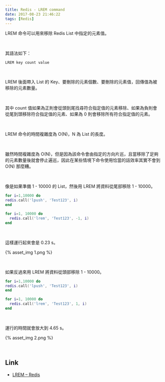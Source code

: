 ```yaml
---
title: Redis - LREM command
date: 2017-08-23 21:46:22
tags: [Redis]
---
```


LREM 命令可以用來移除 Redis List 中指定的元素值。  

<!-- More -->

<br/>


其語法如下：  

    LREM key count value

<br/>


LREM 後面帶入 List 的 Key、要刪除的元素個數、要刪除的元素值，回傳值為被移除的元素數量。  

<br/>


其中 count 值如果為正則會從頭到尾找尋符合指定值的元素移除、如果為負則會從尾到頭移除符合指定值的元素、如果為 0 則會移除所有符合指定值的元素。  

<br/>


LREM 命令的時間複雜度為 O(N)，N 為 List 的長度。  

<br/>  


雖然時間複雜度為 O(N)，但是因為該命令會由指定的方向片巡，且當移除了足夠的元素數量後就會停止遍巡，因此在某些情境下命令使用恰當的話效率其實不會到 O(N) 那麼糟。  

<br/>


像是如果準備 1 - 10000 的 List，然後用 LREM 將資料從尾部移除 1 - 10000。  

```Lua
for i=1,10000 do
redis.call('lpush', 'Test123', i)
end

for i=1, 10000 do
  redis.call('lrem', 'Test123', -1, i)
end
```

<br/>


這樣運行起來會是 0.23 s。  

{% asset_img 1.png %}

<br/>


如果反過來用 LREM 將資料從頭部移除 1 - 10000。

```Lua
for i=1,10000 do
redis.call('lpush', 'Test123', i)
end

for i=1, 10000 do
  redis.call('lrem', 'Test123', 1, i)
end
```

<br/>


運行的時間就會放大到 4.65 s。  

{% asset_img 2.png %}

<br/>


Link
----
* [LREM – Redis](https://redis.io/commands/lrem)
